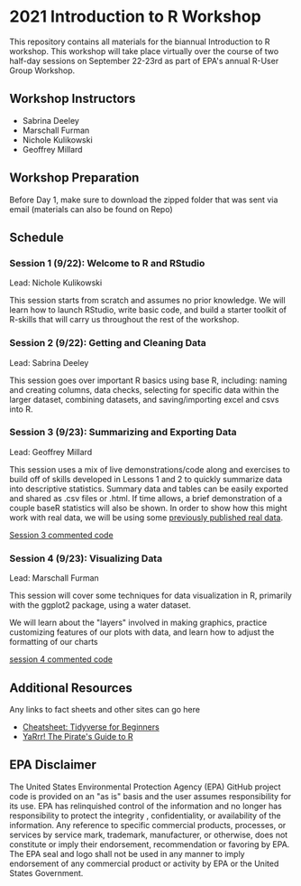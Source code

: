# 2021 Introduction to R Workshop
This repository contains all materials for the biannual Introduction to R workshop. This workshop will take place virtually over the course of two half-day sessions on September 22-23rd as part of EPA's annual R-User Group Workshop.

## Workshop Instructors
- Sabrina Deeley
- Marschall Furman
- Nichole Kulikowski
- Geoffrey Millard

## Workshop Preparation
Before Day 1, make sure to download the zipped folder that was sent via email (materials can also be found on Repo)

## Schedule
### Session 1 (9/22): Welcome to R and RStudio
Lead: Nichole Kulikowski

This session starts from scratch and assumes no prior knowledge. We will learn how to launch RStudio, write basic code, and build a starter toolkit of R-skills that will carry us throughout the rest of the workshop.

### Session 2 (9/22): Getting and Cleaning Data
Lead: Sabrina Deeley

This session goes over important R basics using base R, including: naming and creating columns, data checks, selecting for specific data within the larger dataset, combining datasets, and saving/importing excel and csvs into R.

### Session 3 (9/23): Summarizing and Exporting Data
Lead: Geoffrey Millard

This session uses a mix of live demonstrations/code along and exercises to build off of skills developed in Lessons 1 and 2 to quickly summarize data into descriptive statistics.  Summary data and tables can be easily exported and shared as .csv files or .html.  If time allows, a brief demonstration of a couple baseR statistics will also be shown.  In order to show how this might work with real data, we will be using some [previously published real data](https://link.springer.com/article/10.1007%2Fs10646-020-02224-1).

[Session 3 commented code](https://htmlpreview.github.io/?https://github.com/nicholekulikowski/intro_to_R_2021/blob/main/session_3/Session_3_with_exercise_solutions.html)

### Session 4 (9/23): Visualizing Data
Lead: Marschall Furman

This session will cover some techniques for data visualization in R, 
primarily with the ggplot2 package, using a water dataset. 

We will learn about the "layers" involved in making graphics, practice customizing 
features of our plots with data, and learn how to adjust the formatting of our charts

[session 4 commented code](https://htmlpreview.github.io/?https://github.com/nicholekulikowski/intro_to_R_2021/blob/main/session_4/lesson4_visualizing_data.html)

## Additional Resources
Any links to fact sheets and other sites can go here
- [Cheatsheet: Tidyverse for Beginners](https://s3.amazonaws.com/assets.datacamp.com/blog_assets/Tidyverse+Cheat+Sheet.pdf)
- [YaRrr! The Pirate's Guide to R](https://bookdown.org/ndphillips/YaRrr/)

## EPA Disclaimer
The United States Environmental Protection Agency (EPA) GitHub project code is provided on an "as is" basis and the user assumes responsibility for its use. EPA has relinquished control of the information and no longer has responsibility to protect the integrity , confidentiality, or availability of the information. Any reference to specific commercial products, processes, or services by service mark, trademark, manufacturer, or otherwise, does not constitute or imply their endorsement, recommendation or favoring by EPA. The EPA seal and logo shall not be used in any manner to imply endorsement of any commercial product or activity by EPA or the United States Government.
